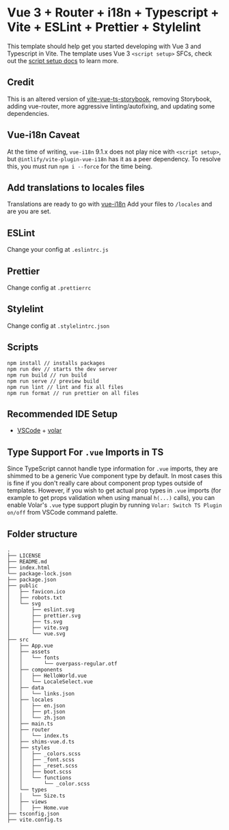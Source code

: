 # Vue 3 + Router + i18n + Typescript + Vite + ESLint + Prettier + Stylelint

This template should help get you started developing with Vue 3 and Typescript in Vite.
The template uses Vue 3 `<script setup>` SFCs, check out the [script setup docs](https://v3.vuejs.org/api/sfc-script-setup.html#sfc-script-setup) to learn more.

## Credit

This is an altered version of [vite-vue-ts-storybook](https://github.com/Miguel-Bento-Github/vite-vue-ts-storybook), removing Storybook, adding vue-router, more aggressive linting/autofixing, and updating some dependencies.

## Vue-i18n Caveat

At the time of writing, `vue-i18n` 9.1.x does not play nice with `<script setup>`, but `@intlify/vite-plugin-vue-i18n` has it as a peer dependency. To resolve this, you must run `npm i --force` for the time being.

## Add translations to locales files

Translations are ready to go with [vue-i18n](https://vue-i18n.intlify.dev/)
Add your files to `/locales` and are you are set.

## ESLint

Change your config at `.eslintrc.js`

## Prettier

Change config at `.prettierrc`

## Stylelint

Change config at `.stylelintrc.json`

## Scripts

```
npm install // installs packages
npm run dev // starts the dev server
npm run build // run build
npm run serve // preview build
npm run lint // lint and fix all files
npm run format // run prettier on all files
```

## Recommended IDE Setup

- [VSCode](https://code.visualstudio.com/) + [volar](https://marketplace.visualstudio.com/items?itemName=johnsoncodehk.volar)

## Type Support For `.vue` Imports in TS

Since TypeScript cannot handle type information for `.vue` imports, they are shimmed to be a generic Vue component type by default. In most cases this is fine if you don't really care about component prop types outside of templates. However, if you wish to get actual prop types in `.vue` imports (for example to get props validation when using manual `h(...)` calls), you can enable Volar's `.vue` type support plugin by running `Volar: Switch TS Plugin on/off` from VSCode command palette.

## Folder structure

```
.
├── LICENSE
├── README.md
├── index.html
└── package-lock.json
├── package.json
├── public
│   ├── favicon.ico
│   ├── robots.txt
│   └── svg
│       ├── eslint.svg
│       ├── prettier.svg
│       ├── ts.svg
│       ├── vite.svg
│       └── vue.svg
├── src
│   ├── App.vue
│   ├── assets
│   │   └── fonts
│   │       └── overpass-regular.otf
│   ├── components
│   │   ├── HelloWorld.vue
│   │   └── LocaleSelect.vue
│   ├── data
│   │   └── links.json
│   ├── locales
│   │   ├── en.json
│   │   ├── pt.json
│   │   └── zh.json
│   ├── main.ts
│   ├── router
│   │   └── index.ts
│   ├── shims-vue.d.ts
│   ├── styles
│   │   ├── _colors.scss
│   │   ├── _font.scss
│   │   ├── _reset.scss
│   │   ├── boot.scss
│   │   └── functions
│   │       └── _color.scss
│   └── types
│   │   └── Size.ts
│   ├── views
│   │   ├── Home.vue
├── tsconfig.json
├── vite.config.ts
```
